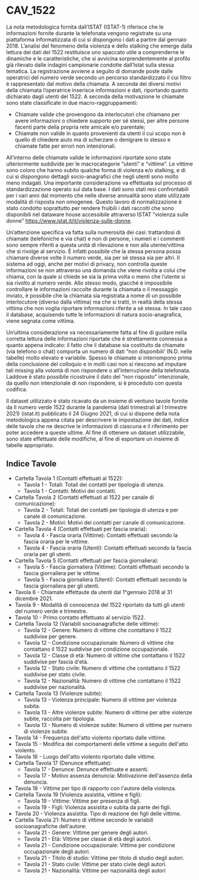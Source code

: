 # CAV_1522

La nota metodologica fornita dall’ISTAT (ISTAT-1) riferisce che le informazioni fornite durante la telefonata vengono registrate su una piattaforma informatizzata di cui si dispongono i dati a partire dal gennaio 2018. L’analisi del fenomeno della violenza e dello stalking che emerge dalla lettura dei dati del 1522 restituisce uno spaccato utile a comprenderne le dinamiche e le caratteristiche, che si avvicina sorprendentemente al profilo già rilevato dalle indagini campionarie condotte dall’Istat sulla stessa tematica. 
La registrazione avviene a seguito di domande poste dalle operatrici del numero verde secondo un percorso standardizzato il cui filtro è rappresentato dal motivo della chiamata. A seconda dei diversi motivi della chiamata l’operatrice inserisce informazioni e dati, riportando quanto dichiarato dagli utenti del 1522.
A seconda della motivazione le chiamate sono state classificate in due macro-raggruppamenti: 

* Chiamate valide che provengono da interlocutori che chiamano per avere informazioni o chiedere supporto per sé stessi, per altre persone facenti parte della propria rete amicale e/o parentale;
* Chiamate non valide in quanto provenienti da utenti il cui scopo non è quello di chiedere aiuto ma di scherzare o denigrare lo stesso e chiamate fatte per errori non intenzionali.

All’interno delle chiamate valide le informazioni riportate sono state ulteriormente suddivide per le macrocategorie “utenti” e “vittime”. Le vittime sono coloro che hanno subito qualche forma di violenza e/o stalking, e di cui si dispongono dettagli socio-anagrafici che negli utenti sono molto meno indagati. 
Una importante considerazione va effettuata sul processo di standardizzazione operato sul data base. I dati sono stati resi confrontabili per i vari anni dal momento che nelle diverse annualità sono state utilizzate modalità di risposta non omogenee. Questo lavoro di normalizzazione è stato condotto soprattutto per rendere fruibili i dati raccolti che sono disponibili nel dataware house accessibile attraverso ISTAT “violenza sulle donne” https://www.istat.it/it/violenza-sulle-donne.

Un’attenzione specifica va fatta sulla numerosità dei casi: trattandosi di chiamate (telefoniche e via chat) e non di persone, i numeri e i commenti sono sempre riferiti a questa unità di rilevazione e non alla utente/vittima che si rivolge al servizio. È infatti possibile che la stessa persona possa chiamare diverse volte il numero verde, sia per sé stessa sia per altri. Il sistema ad oggi, anche per motivi di privacy, non controlla queste informazioni se non attraverso una domanda che viene rivolta a colui che chiama, con la quale si chiede se sia la prima volta o meno che l’utente si sia rivolto al numero verde. Allo stesso modo, giacché è impossibile controllare le informazioni raccolte durante la chiamata o il messaggio inviato, è possibile che la chiamata sia registrata a nome di un possibile interlocutore (diverso dalla vittima) ma che si tratti, in realtà della stessa vittima che non voglia riportare informazioni riferite a sé stessa. In tale caso il database, acquisendo tutte le informazioni di natura socio-anagrafica, viene segnata come vittima.

Un’ultima considerazione va necessariamente fatta al fine di guidare nella corretta lettura delle informazioni riportate che è strettamente connessa a quanto appena indicato: il fatto che il database sia costituito da chiamate (via telefono o chat) comporta un numero di dati “non disponibili’ (N.D. nelle tabelle) molto elevato e variabile. Spesso le chiamate si interrompono prima della conclusione del colloquio e in molti casi non si riescono ad imputare tali missing alla volontà di non rispondere o all’interruzione della telefonata. Laddove è stato possibile ricostruire il dato del “non risposto” intenzionale, da quello non intenzionale di non rispondere, si è proceduto con questa codifica.

Il dataset utilizzato è stato ricavato da un insieme di ventuno tavole fornite da Il numero verde 1522 durante la pandemia (dati trimestrali al I trimestre 2021) (istat.it) pubblicato il 24 Giugno 2021, di cui si dispone della nota metodologica appena citata per descrivere le impostazione dei dati, indice delle tavole che ne descrive le informazioni di ciascuna e il riferimento per poter accedere a queste ultime. Al fine di ottenere un dataset utilizzabile, sono state effettuate delle modifiche, al fine di esportare un insieme di tabelle appropriato.




## Indice Tavole

* Cartella Tavola 1 (Contatti effettuati al 1522):
    * Tavola 1 - Totali: Totali dei contatti per tipologia di utenza.  
    * Tavola 1 - Contatti: Motivi dei contatti. 
* Cartella Tavola 2 (Contatti effettuati al 1522 per canale di comunicazione):
    * Tavola 2 - Totali: Totali dei contatti per tipologia di utenza e per canale di comunicazione. 
    * Tavola 2 - Motivi: Motivi dei contatti per canale di comunicazione.
* Cartella Tavola 4 (Contatti effettuati per fascia oraria):
    * Tavola 4 - Fascia oraria (Vittime): Contatti effettuati secondo la fascia oraria per le vittime.
    * Tavola 4 - Fascia oraria (Utenti): Contatti effettuati secondo la fascia oraria per gli utenti.
* Cartella Tavola 5 (Contatti effettuati per fascia giornaliera):
    *  Tavola 5 - Fascia giornaliera (Vittime): Contatti effettuati secondo la fascia giornaliera per le vittime.
    *  Tavola 5 - Fascia giornaliera (Utenti): Contatti effettuati secondo la fascia giornaliera per gli utenti.
* Tavola 6 - Chiamate effettaute da utenti dal 1°gennaio 2018 al 31 dicembre 2021. 
* Tavola 9 - Modalità di conoscenza del 1522 riportato da tutti gli utenti del numero verde e trimestre. 
* Tavola 10 - Primo contatto effettuato al servizio 1522.
* Cartella Tavola 12 (Variabili socioanagrafiche delle vittime): 
    * Tavola 12 - Genere: Numero di vittime che contattano il 1522 suddivise per genere.
    * Tavola 12 - Condizione occupazionale: Numero di vittime che contattano il 1522 suddivise per condizione occupazionale.
    * Tavola 12 - Classe di età: Numero di vittime che contattano il 1522 suddivise per fascia d'età.
    * Tavola 12 - Stato civile: Numero di vittime che contattano il 1522 suddivise per stato civile.
    * Tavola 12 - Nazionalità: Numero di vittime che contattano il 1522 suddivise per nazionalità.
* Cartella Tavola 13 (Violenze subite):
    * Tavola 13 - Violenza principale: Numero di vittime per violenza subita.
    * Tavola 13 - Altre violenze subite: Numero di vittime per altre violenze subite, raccolta per tipologia.
    * Tavola 13 - Numero di violenze subite: Numero di vittime per numero di violenze subite.
* Tavola 14 -  Frequenza dell'atto violento riportato dalle vittime.
* Tavola 15 - Modifica dei comportamenti delle vittime a seguito dell'atto violento.
* Tavola 16 - Luogo dell'atto violento riportato dalle vittime.
* Cartella Tavola 17 (Denunce effettuate):
    *  Tavola 17 - Denunce: Denunce effettuate e assenti. 
    *  Tavola 17 - Motivo assenza denuncia: Motivazione dell'assenza della denuncia.
* Tavola 18 - Vittime per tipo di rapporto con l'autore della violenza.
 * Cartella Tavola  19 (Violenza assistita, vittime e figli):
    *  Tavola 19 - Vittime: Vittime per presenza di figli.
    *  Tavola 19 - Figli: Violenza assistita o subita da parte dei figli.
*  Tavola 20 - Violenza assistita. Tipo di reazione dei figli delle vittime.
*  Cartella Tavola 21: Numero di vittime secondo le variabili socioanagrafiche dell'autore:
   *  Tavola 21 - Genere: Vittime per genere degli autori.
   *  Tavola 21 - Età: Vittime per classe di età degli autori. 
   *  Tavola 21 - Condizione occupazionale: Vittime per condizione occupazionale degli autori.
   *  Tavola 21 - Titolo di studio: Vittime per titolo di studio degli autori.
   *  Tavola 21 - Stato civile: Vittime per stato civile degli autori.
   *  Tavola 21 - Nazionalità: Vittime per nazionalità degli autori

